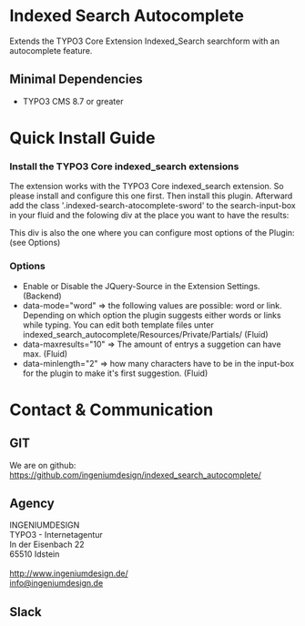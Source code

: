 # Indexed Search Autocomplete

Extends the TYPO3 Core Extension Indexed_Search searchform with an autocomplete feature.

## Minimal Dependencies

* TYPO3 CMS 8.7 or greater

# Quick Install Guide

### Install the TYPO3 Core indexed_search extensions

The extension works with the TYPO3 Core indexed_search extension. So please install and configure this one first.
Then install this plugin.
Afterward add the class '.indexed-search-atocomplete-sword' to the search-input-box in your fluid and the folowing div at the place you want to have the results:
<div class="search-autocomplete-results" data-mode="word" data-maxresults="10" data-minlength="2" data-searchurl="{f:uri.action(action: 'search', pageType: '7423794', noCache: 1, noCacheHash: 1)}"></div>

This div is also the one where you can configure most options of the Plugin:
(see Options)

### Options

* Enable or Disable the JQuery-Source in the Extension Settings. (Backend)
* data-mode="word" => the following values are possible: word or link. Depending on which option the plugin suggests either words or links while typing. You can edit both template files unter indexed_search_autocomplete/Resources/Private/Partials/ (Fluid)
* data-maxresults="10" => The amount of entrys a suggetion can have max. (Fluid)
* data-minlength="2" => how many characters have to be in the input-box for the plugin to make it's first suggestion. (Fluid)

# Contact &amp; Communication

## GIT

We are on github:<br />
https://github.com/ingeniumdesign/indexed_search_autocomplete/


## Agency

INGENIUMDESIGN<br />
TYPO3 - Internetagentur<br />
In der Eisenbach 22<br />
65510 Idstein<br />
<br />
http://www.ingeniumdesign.de/<br />
info@ingeniumdesign.de

## Slack